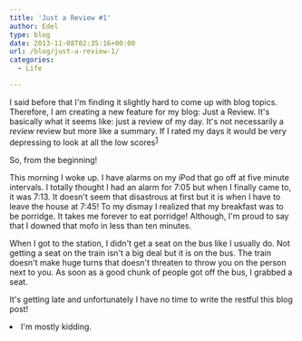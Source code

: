 ```yaml
---
title: 'Just a Review #1'
author: Edel
type: blog
date: 2013-11-08T02:35:16+00:00
url: /blog/just-a-review-1/
categories:
  - Life

---
```

I said before that I'm finding it slightly hard to come up with blog topics. Therefore, I am creating a new feature for my blog: Just a Review. It's basically what it seems like: just a review of my day. It's not necessarily a _review_ review but more like a summary. If I rated my days it would be very depressing to look at all the low scores<sup class="footnote"><a href="#foot_ajs-fn-id_1-120" id="back_ajs-fn-id_1-120">1</a></sup>

So, from the beginning!

This morning I woke up. I have alarms on my iPod that go off at five minute intervals. I totally thought I had an alarm for 7:05 but when I finally came to, it was 7:13. It doesn't seem that disastrous at first but it is when I have to leave the house at 7:45! To my dismay I realized that my breakfast was to be porridge. It takes me forever to eat porridge! Although, I'm proud to say that I downed that mofo in less than ten minutes.

When I got to the station, I didn't get a seat on the bus like I usually do. Not getting a seat on the train isn't a big deal but it is on the bus. The train doesn't make huge turns that doesn't threaten to throw you on the person next to you. As soon as a good chunk of people got off the bus, I grabbed a seat.

It's getting late and unfortunately I have no time to write the restful this blog post!


  <li>
    <a id="foot_ajs-fn-id_1-120"></a>I'm mostly kidding.&nbsp;&nbsp;<a class="ajs-back-link" href="#back_ajs-fn-id_1-120"></a>
  </li>


<div id="ajs-fn-id_1-120" style="display:none;margin:0;" class="ajs-footnote-popup">
  <div>
    I'm mostly kidding.
  </div>
</div>